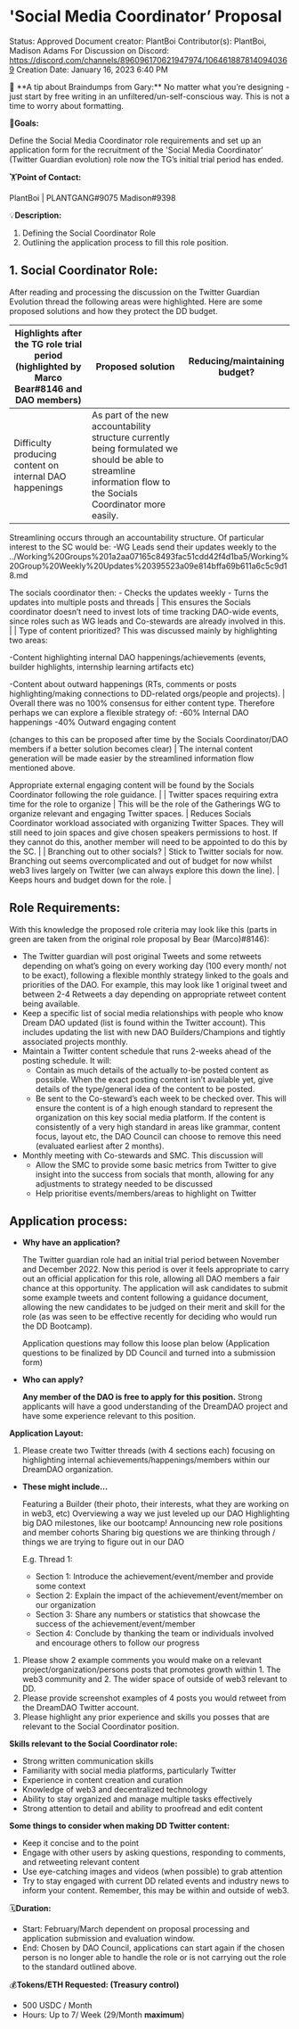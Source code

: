 # 'Social Media Coordinator’ Proposal

Status: Approved
Document creator: PlantBoi
Contributor(s): PlantBoi, Madison Adams
For Discussion on Discord: https://discord.com/channels/896096170621947974/1064618878140940369
Creation Date: January 16, 2023 6:40 PM

<aside>
🧠 **A tip about Braindumps from Gary:** No matter what you’re designing - just start by free writing in an unfiltered/un-self-conscious way. This is not a time to worry about formatting.

</aside>

🎯**Goals:**

Define the Social Media Coordinator role requirements and set up an application form for the recruitment of the 'Social Media Coordinator’ (Twitter Guardian evolution) role now the TG’s initial trial period has ended.

🏋️**Point of Contact:**

PlantBoi | PLANTGANG#9075  Madison#9398

💡**Description:**

1. Defining the Social Coordinator Role
2. Outlining the application process to fill this role position.

## 1. **Social Coordinator Role:**

After reading and processing the discussion on the Twitter Guardian Evolution thread the following areas were highlighted. Here are some proposed solutions and how they protect the DD budget.

| Highlights after the TG role trial period (highlighted by Marco Bear#8146 and DAO members) | Proposed solution | Reducing/maintaining budget? |
| --- | --- | --- |
| Difficulty producing content on internal DAO happenings | As part of the new accountability structure currently being formulated we should be able to streamline information flow to the Socials Coordinator more easily.

Streamlining occurs through an accountability structure. Of particular interest to the SC would be:
-WG Leads send their updates weekly to the ../Working%20Groups%201a2aa07165c8493fac51cdd42f4d1ba5/Working%20Group%20Weekly%20Updates%20395523a09e814bffa69b611a6c5c9d18.md
 
The socials coordinator then:
    - Checks the updates weekly
    - Turns the updates into multiple posts and threads | This ensures the Socials coordinator doesn’t need to invest lots of time tracking DAO-wide events, since roles such as WG leads and Co-stewards are already involved in this. |
| Type of content prioritized?
This was discussed mainly by highlighting two areas:

-Content highlighting internal DAO happenings/achievements (events, builder highlights, internship learning artifacts etc)

-Content about outward happenings (RTs, comments or posts highlighting/making connections to DD-related orgs/people and projects). | Overall there was no 100% consensus for either content type.  Therefore perhaps we can explore a flexible strategy of:
-60% Internal DAO happenings
-40% Outward engaging content

(changes to this can be proposed after time by the Socials Coordinator/DAO members if a better solution becomes clear) | The internal content generation will be made easier by the streamlined information flow mentioned above.

Appropriate external engaging content will be found by the Socials Coordinator following the role guidance. |
| Twitter spaces requiring extra time for the role to organize | This will be the role of the Gatherings WG to organize relevant and engaging Twitter spaces. | Reduces Socials Coordinator workload associated with organizing Twitter Spaces. They will still need to join spaces and give chosen speakers permissions to host. If they cannot do this, another member will need to be appointed to do this by the SC. |
| Branching out to other socials? | Stick to Twitter socials for now. Branching out seems overcomplicated and out of budget for now whilst web3 lives largely on Twitter (we can always explore this down the line). | Keeps hours and budget down for the role. |

## Role Requirements:

With this knowledge the proposed role criteria may look like this (parts in green are taken from the original role proposal by Bear (Marco)#8146):

- The Twitter guardian will post original Tweets and some retweets depending on what’s going on every working day (100 every month/ not to be exact), following a flexible monthly strategy linked to the goals and priorities of the DAO. For example, this may look like 1 original tweet and between 2-4 Retweets a day depending on appropriate retweet content being available.
- Keep a specific list of social media relationships with people who know Dream DAO updated (list is found within the Twitter account). This includes updating the list with new DAO Builders/Champions and tightly associated projects monthly.
- Maintain a Twitter content schedule that runs 2-weeks ahead of the posting schedule. It will:
    - Contain as much details of the actually to-be posted content as possible. When the exact posting content isn’t available yet, give details of the type/general idea of the content to be posted.
    - Be sent to the Co-steward’s each week to be checked over. This will ensure the content is of a high enough standard to represent the organization on this key social media platform. If the content is consistently of a very high standard in areas like grammar, content focus, layout etc, the DAO Council can choose to remove this need (evaluated earliest after 2 months).
- Monthly meeting with Co-stewards and SMC. This discussion will
    - Allow the SMC to provide some basic metrics from Twitter to give insight into the success from socials that month, allowing for any adjustments to strategy needed to be discussed
    - Help prioritise events/members/areas to highlight on Twitter

## **Application process:**

- **Why have an application?**
    
    The Twitter guardian role had an initial trial period between November and December 2022. Now this period is over it feels appropriate to carry out an official application for this role, allowing all DAO members a fair chance at this opportunity. The application will ask candidates to submit some example tweets and content following a guidance document, allowing the new candidates to be judged on their merit and skill for the role (as was seen to be effective recently for deciding who would run the DD Bootcamp).
    
    Application questions may follow this loose plan below (Application questions to be finalized by DD Council and turned into a submission form)
    
- **Who can apply?**
    
    **Any member of the DAO is free to apply for this position.** Strong applicants will have a good understanding of the DreamDAO project and have some experience relevant to this position.  
    

**Application Layout:**

1. Please create two Twitter threads (with 4 sections each) focusing on highlighting internal achievements/happenings/members within our DreamDAO organization.
- **These might include…**
    
    Featuring a Builder (their photo, their interests, what they are working on in web3, etc) 
    Overviewing a way we just leveled up our DAO
    Highlighting big DAO milestones, like our bootcamp!
    Announcing new role positions and member cohorts
    Sharing big questions we are thinking through / things we are trying to figure out in our DAO
    
    E.g. Thread 1:
    
    - Section 1: Introduce the achievement/event/member and provide some context
    - Section 2: Explain the impact of the achievement/event/member on our organization
    - Section 3: Share any numbers or statistics that showcase the success of the achievement/event/member
    - Section 4: Conclude by thanking the team or individuals involved and encourage others to follow our progress
    
1. Please show 2 example comments you would make on a relevant project/organization/persons posts that promotes growth within 1. The web3 community and 2. The wider space of outside of web3 relevant to DD.
2. Please provide screenshot examples of 4 posts you would retweet from the DreamDAO Twitter account.
3. Please highlight any prior experience and skills you posses that are relevant to the Social Coordinator position.

**Skills relevant to the Social Coordinator role:**

- Strong written communication skills
- Familiarity with social media platforms, particularly Twitter
- Experience in content creation and curation
- Knowledge of web3 and decentralized technology
- Ability to stay organized and manage multiple tasks effectively
- Strong attention to detail and ability to proofread and edit content

**Some things to consider when making DD Twitter content:**

- Keep it concise and to the point
- Engage with other users by asking questions, responding to comments, and retweeting relevant content
- Use eye-catching images and videos (when possible) to grab attention
- Try to stay engaged with current DD related events and industry news to inform your content. Remember, this may be within and outside of web3.

🗓️**Duration:**

- Start: February/March dependent on proposal processing and application submission and evaluation window.
- End: Chosen by DAO Council, applications can start again if the chosen person is no longer able to handle the role or is not carrying out the role to the standard outlined above.

💰**Tokens/ETH Requested: (Treasury control)**

- 500 USDC / Month
- Hours: Up to 7/ Week (29/Month **maximum**)